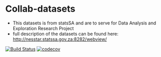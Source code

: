 # Collab-datasets
* This datasets is from statsSA and are to serve for Data Analysis and Exploration Research Project
* full description of the datasets can be found here: http://nesstar.statssa.gov.za:8282/webview/

[![Build Status](https://travis-ci.org/davis-hub/Collab-dataset.svg?branch=main)](https://travis-ci.org/davis-hub/Collab-dataset) [![codecov](https://codecov.io/gh/davis-hub/Collab-dataset/branch/main/graph/badge.svg)](https://codecov.io/gh/davis-hub/Collab-dataset)

